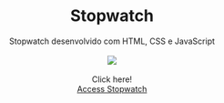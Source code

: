 <div align="center">
    <h1>
        Stopwatch
    </h1>
</div>
<div align="center" color="red">Stopwatch desenvolvido com HTML, CSS e JavaScript</div>

<br>

<div align="center">
    <img  src="https://j.gifs.com/NOEnnp.gif" >
</div>

<br>

<div align="center">Click here!</div>

<div align="center">
        <a href=" https://kevinfigueira.github.io/Stopwatch-JavaScript/">Access Stopwatch</a>
</div>